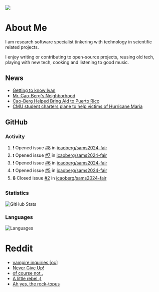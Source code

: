 ![](https://komarev.com/ghpvc/?username=icaoberg)

# About Me
I am research software specialist tinkering with technology in scientific related projects.

I enjoy writing or contributing to open-source projects, reusing old tech, playing with new tech, cooking and listening to good music.

## News
* [Getting to know Ivan](https://www.psc.edu/ivan-inside-psc-spotlight-2/)
* [Mr. Cao-Berg's Neighborhood](https://www.cmu.edu/engage/about-us/news/alumni/profile-cao-berg.html)
* [Cao-Berg Helped Bring Aid to Puerto Rico](https://www.cmu.edu/piper/news/archives/2018/february/ivan-cao-berg.html)
* [CMU student charters plane to help victims of Hurricane Maria](http://thetartan.org/2017/10/30/news/puerto-rico-aid)

## GitHub
### Activity
<!--START_SECTION:activity-->
1. ❗ Opened issue [#8](https://github.com/icaoberg/sams2024-fair/issues/8) in [icaoberg/sams2024-fair](https://github.com/icaoberg/sams2024-fair)
2. ❗ Opened issue [#7](https://github.com/icaoberg/sams2024-fair/issues/7) in [icaoberg/sams2024-fair](https://github.com/icaoberg/sams2024-fair)
3. ❗ Opened issue [#6](https://github.com/icaoberg/sams2024-fair/issues/6) in [icaoberg/sams2024-fair](https://github.com/icaoberg/sams2024-fair)
4. ❗ Opened issue [#5](https://github.com/icaoberg/sams2024-fair/issues/5) in [icaoberg/sams2024-fair](https://github.com/icaoberg/sams2024-fair)
5. 🔒 Closed issue [#2](https://github.com/icaoberg/sams2024-fair/issues/2) in [icaoberg/sams2024-fair](https://github.com/icaoberg/sams2024-fair)
<!--END_SECTION:activity-->

### Statistics
![GitHub Stats](https://github-readme-stats.vercel.app/api?username=icaoberg&count_private=true&show_icons=true)

### Languages
![Languages](https://github-readme-stats.vercel.app/api/top-langs/?username=icaoberg&show_icons=true&langs_count=10&hide=HTML,C,CSS,M)

# Reddit
<!-- BLOG-POST-LIST:START -->
- [vampire inquiries [oc]](https://www.reddit.com/r/u_icaoberg/comments/1705gy9/vampire_inquiries_oc/)
- [Never Give Up!](https://www.reddit.com/r/u_icaoberg/comments/13mcab5/never_give_up/)
- [of course not..](https://www.reddit.com/r/u_icaoberg/comments/13mc9h5/of_course_not/)
- [A little rebel :&rpar;](https://www.reddit.com/r/u_icaoberg/comments/13mc6yc/a_little_rebel/)
- [Ah yes, the rock-topus](https://www.reddit.com/r/u_icaoberg/comments/13mc4xk/ah_yes_the_rocktopus/)
<!-- BLOG-POST-LIST:END -->
